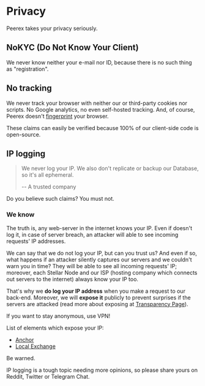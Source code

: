 # Privacy

Peerex takes your privacy seriously.

## NoKYC (Do Not Know Your Client)

We never know neither your e-mail nor ID, because there is no such thing as "registration".

## No tracking

We never track your browser with neither our or third-party cookies nor scripts. No Google analytics, no even self-hosted tracking. And, of course, Peerex doesn't [fingerprint](https://panopticlick.eff.org/) your browser.

These claims can easily be verified because 100% of our client-side code is open-source.

## IP logging

> We never log your IP. We also don't replicate or backup our Database, so it's all ephemeral.
>
> -- A trusted company

Do you believe such claims? You must not.

### We know <i class="fa fa-hand-paper-o"></i>

The truth is, any web-server in the internet knows your IP. Even if doesn't log it, in case of server breach, an attacker will able to see incoming requests' IP addresses.

We can say that we do not log your IP, but can you trust us? And even if so, what happens if an attacker silently captures our servers and we couldn't warn you in time? They will be able to see all incoming requests' IP; moreover, each Stellar Node and our ISP (hosting company which connects out servers to the internet) always know your IP too.

That's why we <i class="fa fa-exclamation-triangle warn"></i> **do log your IP address** when you make a request to our back-end. Moreover, we will **expose it** publicly to prevent surprises if the servers are attacked (read more about exposing at [Transparency Page](transparency.md)).

<div class="note danger">
  <i class="fa fa-exclamation-triangle"></i> If you want to stay anonymous, use VPN!
</div>

List of elements which expose your IP:

* <i class="fa fa-book"></i> [Anchor](/anchor/privacy.md)
* <i class="fa fa-book"></i> [Local Exchange](/local_exchange/privacy.md)

Be warned.

<div class="note rfc">
  <i class="fa fa-lightbulb-o"></i> IP logging is a tough topic needing more opinions, so please share yours on Reddit, Twitter or Telegram Chat.
</div>
